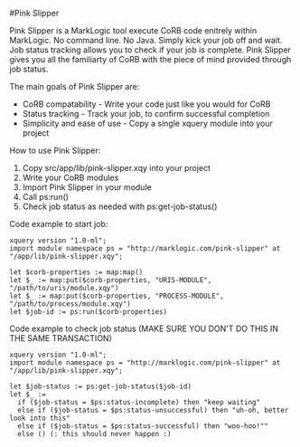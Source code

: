 #Pink Slipper

Pink Slipper is a MarkLogic tool execute CoRB code enitrely within MarkLogic.  No command line.  No Java.  Simply kick your job off and wait.  Job status tracking allows you to check if your job is complete.  Pink Slipper gives you all the familiarty of CoRB with the piece of mind provided through job status.

The main goals of Pink Slipper are:

* CoRB compatability - Write your code just like you would for CoRB
* Status tracking - Track your job, to confirm successful completion
* Simplicity and ease of use - Copy a single xquery module into your project

How to use Pink Slipper:

1. Copy src/app/lib/pink-slipper.xqy into your project
2. Write your CoRB modules
3. Import Pink Slipper in your module
4. Call ps:run()
5. Check job status as needed with ps:get-job-status()

Code example to start job:
```XQuery
xquery version "1.0-ml";
import module namespace ps = "http://marklogic.com/pink-slipper" at "/app/lib/pink-slipper.xqy";

let $corb-properties := map:map()
let $_ := map:put($corb-properties, "URIS-MODULE", "/path/to/uris/module.xqy")
let $_ := map:put($corb-properties, "PROCESS-MODULE", "/path/to/process/module.xqy")
let $job-id := ps:run($corb-properties)
```

Code example to check job status (MAKE SURE YOU DON'T DO THIS IN THE SAME TRANSACTION)
```XQuery
xquery version "1.0-ml";
import module namespace ps = "http://marklogic.com/pink-slipper" at "/app/lib/pink-slipper.xqy";

let $job-status := ps:get-job-status($job-id)
let $_ :=
  if ($job-status = $ps:status-incomplete) then "keep waiting"
  else if ($job-status = $ps:status-unsuccessful) then "uh-oh, better look into this"
  else if ($job-status = $ps:status-successful) then "woo-hoo!""
  else () (: this should never happen :)
```
